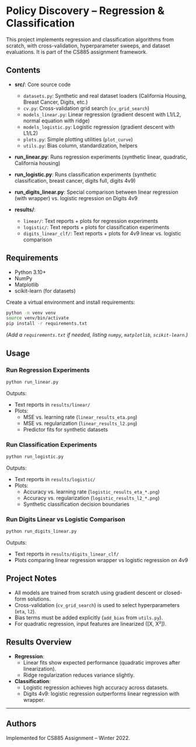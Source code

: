 # Policy Discovery – Regression & Classification

This project implements regression and classification algorithms from scratch, with cross-validation, hyperparameter sweeps, and dataset evaluations. It is part of the CS885 assignment framework.

## Contents

- **src/**: Core source code  
  - `datasets.py`: Synthetic and real dataset loaders (California Housing, Breast Cancer, Digits, etc.)  
  - `cv.py`: Cross-validation grid search (`cv_grid_search`)  
  - `models_linear.py`: Linear regression (gradient descent with L1/L2, normal equation with ridge)  
  - `models_logistic.py`: Logistic regression (gradient descent with L1/L2)  
  - `plots.py`: Simple plotting utilities (`plot_curve`)  
  - `utils.py`: Bias column, standardization, helpers  

- **run_linear.py**: Runs regression experiments (synthetic linear, quadratic, California housing)  
- **run_logistic.py**: Runs classification experiments (synthetic classification, breast cancer, digits full, digits 4v9)  
- **run_digits_linear.py**: Special comparison between linear regression (with wrapper) vs. logistic regression on Digits 4v9  
- **results/**:  
  - `linear/`: Text reports + plots for regression experiments  
  - `logistic/`: Text reports + plots for classification experiments  
  - `digits_linear_clf/`: Text reports + plots for 4v9 linear vs. logistic comparison  

## Requirements

- Python 3.10+  
- NumPy  
- Matplotlib  
- scikit-learn (for datasets)  

Create a virtual environment and install requirements:

```bash
python -m venv venv
source venv/bin/activate
pip install -r requirements.txt
```

*(Add a `requirements.txt` if needed, listing `numpy`, `matplotlib`, `scikit-learn`.)*

## Usage

### Run Regression Experiments

```bash
python run_linear.py
```

Outputs:

- Text reports in `results/linear/`  
- Plots:  
  - MSE vs. learning rate (`linear_results_eta.png`)  
  - MSE vs. regularization (`linear_results_l2.png`)  
  - Predictor fits for synthetic datasets  

### Run Classification Experiments

```bash
python run_logistic.py
```

Outputs:

- Text reports in `results/logistic/`  
- Plots:  
  - Accuracy vs. learning rate (`logistic_results_eta_*.png`)  
  - Accuracy vs. regularization (`logistic_results_l2_*.png`)  
  - Synthetic classification decision boundaries  

### Run Digits Linear vs Logistic Comparison

```bash
python run_digits_linear.py
```

Outputs:

- Text reports in `results/digits_linear_clf/`  
- Plots comparing linear regression wrapper vs logistic regression on 4v9  

## Project Notes

- All models are trained from scratch using gradient descent or closed-form solutions.  
- Cross-validation (`cv_grid_search`) is used to select hyperparameters (`eta`, `l2`).  
- Bias terms must be added explicitly (`add_bias` from `utils.py`).  
- For quadratic regression, input features are linearized ([X, X²]).  

## Results Overview

- **Regression**:  
  - Linear fits show expected performance (quadratic improves after linearization).  
  - Ridge regularization reduces variance slightly.  
- **Classification**:  
  - Logistic regression achieves high accuracy across datasets.  
  - Digits 4v9: logistic regression outperforms linear regression with wrapper.  

---

## Authors

Implemented for CS885 Assignment – Winter 2022.  
